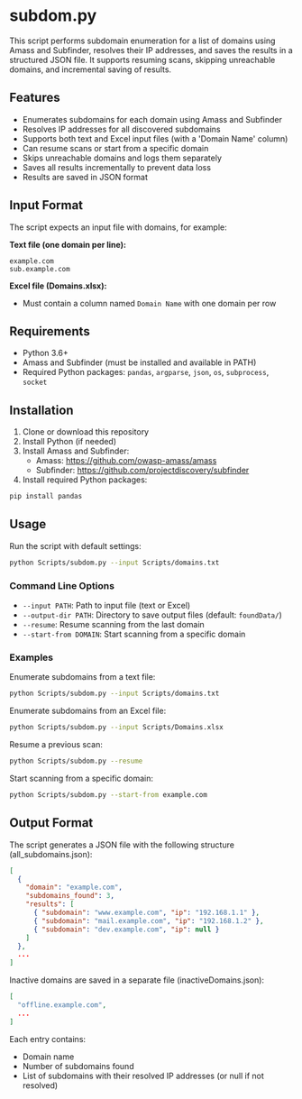 # subdom.py

This script performs subdomain enumeration for a list of domains using Amass and Subfinder, resolves their IP addresses, and saves the results in a structured JSON file. It supports resuming scans, skipping unreachable domains, and incremental saving of results.

## Features

- Enumerates subdomains for each domain using Amass and Subfinder
- Resolves IP addresses for all discovered subdomains
- Supports both text and Excel input files (with a 'Domain Name' column)
- Can resume scans or start from a specific domain
- Skips unreachable domains and logs them separately
- Saves all results incrementally to prevent data loss
- Results are saved in JSON format

## Input Format

The script expects an input file with domains, for example:

**Text file (one domain per line):**
```
example.com
sub.example.com
```

**Excel file (Domains.xlsx):**
- Must contain a column named `Domain Name` with one domain per row

## Requirements

- Python 3.6+
- Amass and Subfinder (must be installed and available in PATH)
- Required Python packages: `pandas`, `argparse`, `json`, `os`, `subprocess`, `socket`

## Installation

1. Clone or download this repository
2. Install Python (if needed)
3. Install Amass and Subfinder:
   - Amass: https://github.com/owasp-amass/amass
   - Subfinder: https://github.com/projectdiscovery/subfinder
4. Install required Python packages:

```bash
pip install pandas
```

## Usage

Run the script with default settings:

```bash
python Scripts/subdom.py --input Scripts/domains.txt
```

### Command Line Options

- `--input PATH`: Path to input file (text or Excel)
- `--output-dir PATH`: Directory to save output files (default: `foundData/`)
- `--resume`: Resume scanning from the last domain
- `--start-from DOMAIN`: Start scanning from a specific domain

### Examples

Enumerate subdomains from a text file:

```bash
python Scripts/subdom.py --input Scripts/domains.txt
```

Enumerate subdomains from an Excel file:

```bash
python Scripts/subdom.py --input Scripts/Domains.xlsx
```

Resume a previous scan:

```bash
python Scripts/subdom.py --resume
```

Start scanning from a specific domain:

```bash
python Scripts/subdom.py --start-from example.com
```

## Output Format

The script generates a JSON file with the following structure (all_subdomains.json):

```json
[
  {
    "domain": "example.com",
    "subdomains_found": 3,
    "results": [
      { "subdomain": "www.example.com", "ip": "192.168.1.1" },
      { "subdomain": "mail.example.com", "ip": "192.168.1.2" },
      { "subdomain": "dev.example.com", "ip": null }
    ]
  },
  ...
]
```

Inactive domains are saved in a separate file (inactiveDomains.json):

```json
[
  "offline.example.com",
  ...
]
```

Each entry contains:
- Domain name
- Number of subdomains found
- List of subdomains with their resolved IP addresses (or null if not resolved)
